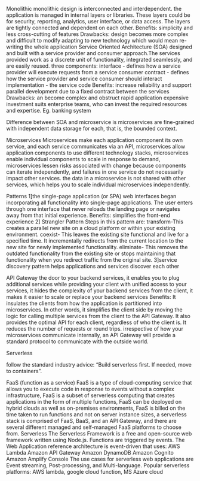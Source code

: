 Monolithic
monolithic design is interconnected and interdependent. the application is managed in internal layers or libraries. These layers could be for security, reporting, analytics, user interface, or data access. The layers are tightly connected and dependent on each other.
Benefits: 
simplicity and less cross-cutting of features
Drawbacks:
design becomes more complex and difficult to modify
adapting to new technology which would mean re-writing the whole application
Service Oriented Architecture (SOA)
designed and built with a service provider and consumer approach.The services provided work as a discrete unit of functionality, integrated seamlessly, and are easily reused. three components:
interface - defines how a service provider will execute requests from a service consumer
contract - defines how the service provider and service consumer should interact
implementation - the service code
Benefits:
increase reliability and support parallel development due to a fixed contract between the services
Drawbacks:
an become complex and obstruct rapid application
expensive investment suits enterprise teams, who can invest the required resources and expertise.
Eg. banking system
 
Difference between SOA and microservice is microservices are fine-grained with independent data storage for each, that is, the bounded context.

Microservices
Microservices make each application component its own service, and each service communicates via an API, microservices allow application components to use different technology stacks, microservices enable individual components to scale in response to demand, microservices lessen risks associated with change because components can iterate independently, and failures in one service do not necessarily impact other services. the data in a microservice is not shared with other services, which helps you to scale individual microservices independently.




Patterns
1]the single-page application (or SPA)
web interfaces began incorporating all functionality into single-page applications. The user enters through one interface that never reloads the landing page or navigates away from that initial experience. 
Benefits:
simplifies the front-end experience
2] Strangler Pattern
Steps in this pattern are: 
transform-This creates a parallel new site on a cloud platform or within your existing environment. 
coexist- This leaves the existing site functional and live for a specified time. It incrementally redirects from the current location to the new site for newly implemented functionality.
eliminate- This removes the outdated functionality from the existing site or stops maintaining that functionality when you redirect traffic from the original site.
3]service discovery pattern helps applications and services discover each other
 
API Gateway
the door to your backend services, it enables you to plug additional services while providing your client with unified access to your services, it hides the complexity of your backend services from the client, it makes it easier to scale or replace your backend services
Benefits:
It insulates the clients from how the application is partitioned into microservices. 
In other words, it simplifies the client side by moving the 
logic for calling multiple services from the client to the API Gateway. 
It also provides the optimal API for each client, regardless of who the client is. 
It reduces the number of requests or round trips.
irrespective of how your microservices communicate internally, an API Gateway 
will provide a standard protocol to communicate with the outside world.

 





Serverless


follow the standard industry advice: 
“Build serverless first. If needed, move to containers”.




FaaS (function as a service)
FaaS is a type of cloud-computing service that 
allows you to execute code in response to events without a complex infrastructure, 
FaaS is a subset of serverless computing that 
creates applications in the form of multiple functions, 
FaaS can be deployed on hybrid clouds as well as on-premises environments, 
FaaS is billed on the time taken to run functions and not on server instance sizes, 
a serverless stack is comprised of FaaS, BaaS, and an API Gateway, 
and there are several different managed and self-managed FaaS platforms to choose from.
Serverless
The Serverless Framework is a free and open-source web framework written using Node.js. 
Functions are triggered by events.
The Web Application reference architecture is event-driven that uses: 
AWS Lambda 
Amazon API Gateway 
Amazon DynamoDB 
Amazon Cognito 
Amazon Amplify Console
The use cases for serverless web applications are Event streaming, Post-processing, and Multi-language.
Popular serverless platforms: AWS lambda, google cloud function, MS Azure cloud
